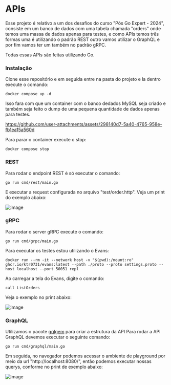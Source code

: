 # APIs

Esse projeto é relativo a um dos desafios do curso "Pós Go Expert - 2024", consiste em um banco de dados com uma tabela chamada "orders" onde temos uma massa de dados apenas para testes, e como APIs temos três formas uma é utilizando o padrão REST outro vamos utilizar o GraphQL e por fim vamos ter um também no padrão gRPC.

Todas essas APIs são feitas utilizando Go.

### Instalação

Clone esse repositório e em seguida entre na pasta do projeto e la dentro execute o comando:

```
docker compose up -d
```

Isso fara com que um container com o banco dedados MySQL seja criado e também seja feito o dump de uma pequena quantidade de dados apenas para testes.

https://github.com/user-attachments/assets/298140d7-5a40-4765-958e-fb1ea15a560d

Para parar o container execute o stop:

```
docker compose stop
```

### REST

Para rodar o endpoint REST é só executar o comando:

```
go run cmd/rest/main.go
```

E executar a request configurada no arquivo "test/order.http". Veja um print do exemplo abaixo:

![image](https://github.com/user-attachments/assets/79b40759-f91f-4dab-97a4-ae9393994b91)

### gRPC

Para rodar o server gRPC execute o comando:

```
go run cmd/grpc/main.go
```

Para executar os testes estou utilizando o Evans:

```
docker run --rm -it --network host -v "$(pwd):/mount:ro" ghcr.io/ktr0731/evans:latest --path ./proto --proto settings.proto --host localhost --port 50051 repl
```

Ao carregar a tela do Evans, digite o comando:

```
call ListOrders
```

Veja o exemplo no print abaixo:

![image](https://github.com/user-attachments/assets/0afb6362-c57a-40fc-a2f4-c5e559fb344d)

### GraphQL

Utilizamos o pacote [gqlgem](https://gqlgen.com/) para criar a estrutura da API Para rodar a API GraphQL devemos executar o seguinte comando:

```
go run cmd/graphql/main.go
```

Em seguida, no navegador podemos acessar o ambiente de playground por meio da url "http://localhost:8080/", então podemos executar nossas querys, conforme no print de exemplo abaixo:

![image](https://github.com/user-attachments/assets/667849b2-b9d3-41ad-9600-4af1c7d34ff3)
